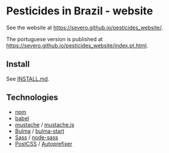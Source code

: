 # Pesticides in Brazil - website

See the website at https://severo.github.io/pesticides_website/.

The portuguese version is published at https://severo.github.io/pesticides_website/index.pt.html.

## Install

See [INSTALL.md](./INSTALL.md).

## Technologies

* [npm](https://www.npmjs.com/)
* [babel](https://babeljs.io/)
* [mustache](https://mustache.github.io/) / [mustache.js](https://github.com/janl/mustache.js)
* [Bulma](https://bulma.io/) / [bulma-start](https://www.npmjs.com/package/bulma-start)
* [Sass](http://sass-lang.com/) / [node-sass](https://www.npmjs.com/package/node-sass)
* [PostCSS](https://postcss.org/) / [Autoprefixer](https://github.com/postcss/autoprefixer)
